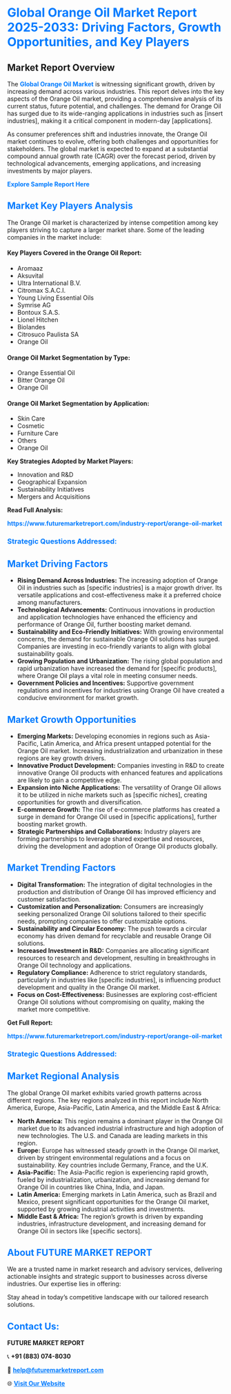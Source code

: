 <h1 style="color: #007BFF;">Global Orange Oil Market Report 2025-2033: Driving Factors, Growth Opportunities, and Key Players</h1>

<section id="overview">
<h2>Market Report Overview</h2>
<p>The <a href="https://www.futuremarketreport.com/industry-report/orange-oil-market" style="color: #007BFF; text-decoration: none;"><strong>Global Orange Oil Market</strong></a> is witnessing significant growth, driven by increasing demand across various industries. This report delves into the key aspects of the Orange Oil market, providing a comprehensive analysis of its current status, future potential, and challenges. The demand for Orange Oil has surged due to its wide-ranging applications in industries such as [insert industries], making it a critical component in modern-day [applications].</p>
<p>As consumer preferences shift and industries innovate, the Orange Oil market continues to evolve, offering both challenges and opportunities for stakeholders. The global market is expected to expand at a substantial compound annual growth rate (CAGR) over the forecast period, driven by technological advancements, emerging applications, and increasing investments by major players.</p>
</section>

<section id="overview">
<p><a href="https://www.futuremarketreport.com/request-sample/reportId=101045" style="color: #007BFF; text-decoration: none;"><strong>Explore Sample Report Here</strong></a></p>
</section>

<section id="key-players">
<h2 style="color: #007BFF;">Market Key Players Analysis</h2>
<p>The Orange Oil market is characterized by intense competition among key players striving to capture a larger market share. Some of the leading companies in the market include:</p>
<h4>Key Players Covered in the Orange Oil Report:</h4>
<ul><li>Aromaaz</li><li>Aksuvital</li><li>Ultra International B.V.</li><li>Citromax S.A.C.I.</li><li>Young Living Essential Oils</li><li>Symrise AG</li><li>Bontoux S.A.S.</li><li>Lionel Hitchen</li><li>Biolandes</li><li>Citrosuco Paulista SA</li><li>Orange Oil</li></ul>
<h4>Orange Oil Market Segmentation by Type:</h4>
<ul><li>Orange Essential Oil</li><li>Bitter Orange Oil</li><li>Orange Oil</li></ul>

<h4>Orange Oil Market Segmentation by Application:</h4>
<ul><li>Skin Care</li><li>Cosmetic</li><li>Furniture Care</li><li>Others</li><li>Orange Oil</li></ul>
<p><strong>Key Strategies Adopted by Market Players:</strong></p>
<ul>
<li>Innovation and R&D</li>
<li>Geographical Expansion</li>
<li>Sustainability Initiatives</li>
<li>Mergers and Acquisitions</li>
</ul>
</section>

<section>
<p><strong>Read Full Analysis: </strong></p><a href="https://www.futuremarketreport.com/industry-report/orange-oil-market" style="color: #007BFF; text-decoration: none;"><strong>https://www.futuremarketreport.com/industry-report/orange-oil-market</strong></a>
<h3 style="color: #007BFF;">Strategic Questions Addressed:</h3>
</section>

<section id="driving-factors">
<h2 style="color: #007BFF;">Market Driving Factors</h2>
<ul>
<li><strong>Rising Demand Across Industries:</strong> The increasing adoption of Orange Oil in industries such as [specific industries] is a major growth driver. Its versatile applications and cost-effectiveness make it a preferred choice among manufacturers.</li>
<li><strong>Technological Advancements:</strong> Continuous innovations in production and application technologies have enhanced the efficiency and performance of Orange Oil, further boosting market demand.</li>
<li><strong>Sustainability and Eco-Friendly Initiatives:</strong> With growing environmental concerns, the demand for sustainable Orange Oil solutions has surged. Companies are investing in eco-friendly variants to align with global sustainability goals.</li>
<li><strong>Growing Population and Urbanization:</strong> The rising global population and rapid urbanization have increased the demand for [specific products], where Orange Oil plays a vital role in meeting consumer needs.</li>
<li><strong>Government Policies and Incentives:</strong> Supportive government regulations and incentives for industries using Orange Oil have created a conducive environment for market growth.</li>
</ul>
</section>

<section id="growth-opportunities">
<h2 style="color: #007BFF;">Market Growth Opportunities</h2>
<ul>
<li><strong>Emerging Markets:</strong> Developing economies in regions such as Asia-Pacific, Latin America, and Africa present untapped potential for the Orange Oil market. Increasing industrialization and urbanization in these regions are key growth drivers.</li>
<li><strong>Innovative Product Development:</strong> Companies investing in R&D to create innovative Orange Oil products with enhanced features and applications are likely to gain a competitive edge.</li>
<li><strong>Expansion into Niche Applications:</strong> The versatility of Orange Oil allows it to be utilized in niche markets such as [specific niches], creating opportunities for growth and diversification.</li>
<li><strong>E-commerce Growth:</strong> The rise of e-commerce platforms has created a surge in demand for Orange Oil used in [specific applications], further boosting market growth.</li>
<li><strong>Strategic Partnerships and Collaborations:</strong> Industry players are forming partnerships to leverage shared expertise and resources, driving the development and adoption of Orange Oil products globally.</li>
</ul>
</section>

<section id="trending-factors">
<h2 style="color: #007BFF;">Market Trending Factors</h2>
<ul>
<li><strong>Digital Transformation:</strong> The integration of digital technologies in the production and distribution of Orange Oil has improved efficiency and customer satisfaction.</li>
<li><strong>Customization and Personalization:</strong> Consumers are increasingly seeking personalized Orange Oil solutions tailored to their specific needs, prompting companies to offer customizable options.</li>
<li><strong>Sustainability and Circular Economy:</strong> The push towards a circular economy has driven demand for recyclable and reusable Orange Oil solutions.</li>
<li><strong>Increased Investment in R&D:</strong> Companies are allocating significant resources to research and development, resulting in breakthroughs in Orange Oil technology and applications.</li>
<li><strong>Regulatory Compliance:</strong> Adherence to strict regulatory standards, particularly in industries like [specific industries], is influencing product development and quality in the Orange Oil market.</li>
<li><strong>Focus on Cost-Effectiveness:</strong> Businesses are exploring cost-efficient Orange Oil solutions without compromising on quality, making the market more competitive.</li>
</ul>
</section>

<section>
<p><strong>Get Full Report: </strong></p><a href="https://www.futuremarketreport.com/industry-report/orange-oil-market" style="color: #007BFF; text-decoration: none;"><strong>https://www.futuremarketreport.com/industry-report/orange-oil-market</strong></a>
<h3 style="color: #007BFF;">Strategic Questions Addressed:</h3>
</section>


<section id="regional-analysis">
<h2 style="color: #007BFF;">Market Regional Analysis</h2>
<p>The global Orange Oil market exhibits varied growth patterns across different regions. The key regions analyzed in this report include North America, Europe, Asia-Pacific, Latin America, and the Middle East & Africa:</p>
<ul>
<li><strong>North America:</strong> This region remains a dominant player in the Orange Oil market due to its advanced industrial infrastructure and high adoption of new technologies. The U.S. and Canada are leading markets in this region.</li>
<li><strong>Europe:</strong> Europe has witnessed steady growth in the Orange Oil market, driven by stringent environmental regulations and a focus on sustainability. Key countries include Germany, France, and the U.K.</li>
<li><strong>Asia-Pacific:</strong> The Asia-Pacific region is experiencing rapid growth, fueled by industrialization, urbanization, and increasing demand for Orange Oil in countries like China, India, and Japan.</li>
<li><strong>Latin America:</strong> Emerging markets in Latin America, such as Brazil and Mexico, present significant opportunities for the Orange Oil market, supported by growing industrial activities and investments.</li>
<li><strong>Middle East & Africa:</strong> The region’s growth is driven by expanding industries, infrastructure development, and increasing demand for Orange Oil in sectors like [specific sectors].</li>
</ul>
</section>

<footer>
<h2 style="color: #007BFF;">About FUTURE MARKET REPORT</h2>
<p>We are a trusted name in market research and advisory services, delivering actionable insights and strategic support to businesses across diverse industries. Our expertise lies in offering:</p>

<p>Stay ahead in today’s competitive landscape with our tailored research solutions.</p>

<h2 style="color: #007BFF;">Contact Us:</h2>
<p><strong>FUTURE MARKET REPORT</strong></p>
<p>📞 <strong>+91 (883) 074-8030</strong></p>
<p>📧 <strong><a href="mailto:help@futuremarketreport.com" style="color: #007BFF;">help@futuremarketreport.com</a></strong></p>
<p>🌐 <strong><a href="https://www.futuremarketreport.com/" style="color: #007BFF;">Visit Our Website</a></strong></p>
</footer>